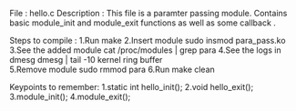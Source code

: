 File : hello.c
Description :
		This file is a paramter passing  module. 
		Contains basic module_init and module_exit functions as well as some callback .
		
Steps to compile :
1.Run				make
2.Insert module			sudo insmod para_pass.ko
3.See the added module		cat /proc/modules | grep para
4.See the logs in dmesg 	dmesg | tail -10
  kernel ring buffer	
5.Remove module			sudo rmmod para
6.Run				make clean


Keypoints to remember:
1.static int hello_init();
2.void hello_exit();
3.module_init();
4.module_exit();

